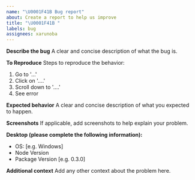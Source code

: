 ```yaml
---
name: "\U0001F41B Bug report"
about: Create a report to help us improve
title: "\U0001F41B "
labels: bug
assignees: xarunoba
---
```


**Describe the bug**
A clear and concise description of what the bug is.

**To Reproduce**
Steps to reproduce the behavior:

1. Go to '...'
2. Click on '....'
3. Scroll down to '....'
4. See error

**Expected behavior**
A clear and concise description of what you expected to happen.

**Screenshots**
If applicable, add screenshots to help explain your problem.

**Desktop (please complete the following information):**

- OS: [e.g. Windows]
- Node Version
- Package Version [e.g. 0.3.0]

**Additional context**
Add any other context about the problem here.
